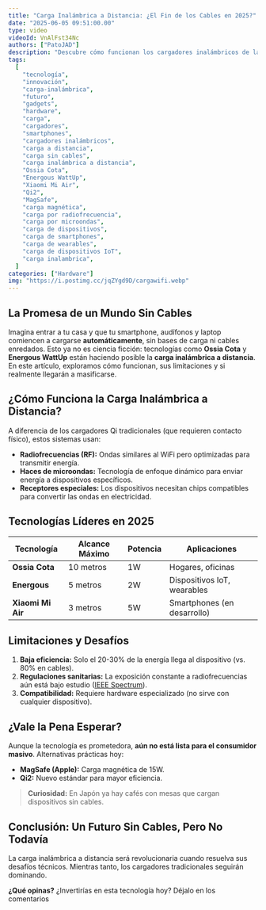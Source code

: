 ```yaml
---
title: "Carga Inalámbrica a Distancia: ¿El Fin de los Cables en 2025?"
date: "2025-06-05 09:51:00.00"
type: video
videoId: VnAlFst34Nc
authors: ["PatoJAD"]
description: "Descubre cómo funcionan los cargadores inalámbricos de largo alcance, qué tecnologías lideran el mercado y si realmente reemplazarán a los cables tradicionales."
tags:
  [
    "tecnología",
    "innovación",
    "carga-inalámbrica",
    "futuro",
    "gadgets",
    "hardware",
    "carga",
    "cargadores",
    "smartphones",
    "cargadores inalámbricos",
    "carga a distancia",
    "carga sin cables",
    "carga inalámbrica a distancia",
    "Ossia Cota",
    "Energous WattUp",
    "Xiaomi Mi Air",
    "Qi2",
    "MagSafe",
    "carga magnética",
    "carga por radiofrecuencia",
    "carga por microondas",
    "carga de dispositivos",
    "carga de smartphones",
    "carga de wearables",
    "carga de dispositivos IoT",
    "carga inalambrica",
  ]
categories: ["Hardware"]
img: "https://i.postimg.cc/jqZYgd9D/cargawifi.webp"
---
```


## La Promesa de un Mundo Sin Cables

Imagina entrar a tu casa y que tu smartphone, audífonos y laptop comiencen a cargarse **automáticamente**, sin bases de carga ni cables enredados. Esto ya no es ciencia ficción: tecnologías como **Ossia Cota** y **Energous WattUp** están haciendo posible la **carga inalámbrica a distancia**. En este artículo, exploramos cómo funcionan, sus limitaciones y si realmente llegarán a masificarse.

## ¿Cómo Funciona la Carga Inalámbrica a Distancia?

A diferencia de los cargadores Qi tradicionales (que requieren contacto físico), estos sistemas usan:

- **Radiofrecuencias (RF):** Ondas similares al WiFi pero optimizadas para transmitir energía.
- **Haces de microondas:** Tecnología de enfoque dinámico para enviar energía a dispositivos específicos.
- **Receptores especiales:** Los dispositivos necesitan chips compatibles para convertir las ondas en electricidad.


## Tecnologías Líderes en 2025

| Tecnología        | Alcance Máximo | Potencia | Aplicaciones                |
| ----------------- | -------------- | -------- | --------------------------- |
| **Ossia Cota**    | 10 metros      | 1W       | Hogares, oficinas           |
| **Energous**      | 5 metros       | 2W       | Dispositivos IoT, wearables |
| **Xiaomi Mi Air** | 3 metros       | 5W       | Smartphones (en desarrollo) |

## Limitaciones y Desafíos

1. **Baja eficiencia:** Solo el 20-30% de la energía llega al dispositivo (vs. 80% en cables).
2. **Regulaciones sanitarias:** La exposición constante a radiofrecuencias aún está bajo estudio ([IEEE Spectrum](https://spectrum.ieee.org/wireless-charging)).
3. **Compatibilidad:** Requiere hardware especializado (no sirve con cualquier dispositivo).

## ¿Vale la Pena Esperar?

Aunque la tecnología es prometedora, **aún no está lista para el consumidor masivo**. Alternativas prácticas hoy:

- **MagSafe (Apple):** Carga magnética de 15W.
- **Qi2:** Nuevo estándar para mayor eficiencia.

> **Curiosidad:** En Japón ya hay cafés con mesas que cargan dispositivos sin cables.

## Conclusión: Un Futuro Sin Cables, Pero No Todavía

La carga inalámbrica a distancia será revolucionaria cuando resuelva sus desafíos técnicos. Mientras tanto, los cargadores tradicionales seguirán dominando.

**¿Qué opinas?** ¿Invertirías en esta tecnología hoy? Déjalo en los comentarios
